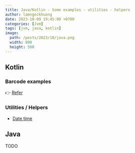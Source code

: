 ```yaml
---
title: Java/Kotlin - Some examples - utilities - helpers
author: lamngockhuong
date: 2023-10-09 19:45:00 +0700
categories: [Jvm]
tags: [jvm, java, kotlin]
image:
  path: /posts/2023/10/java.png
  width: 800
  height: 500
---
```


## Kotlin

### Barcode examples

👉 [Refer](https://github.com/lamngockhuong/kotlin-examples/tree/main/barcode)

### Utilities / Helpers

- [Date time](https://github.com/lamngockhuong/kotlin-examples/blob/main/some-utils/src/main/kotlin/com/ngockhuong/someutils/controller/DateTimeController.kt)

## Java

TODO
